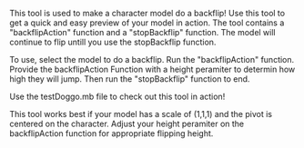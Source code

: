 This tool is used to make a character model do a backflip! Use this tool to get a quick and easy preview of your model in action. The tool contains a "backflipAction" function and a "stopBackflip" function. The model will continue to flip untill you use the stopBackflip function.

To use, select the model to do a backflip. Run the "backflipAction" function. Provide the backflipAction Function with a height peramiter to determin how high they will jump. Then run the "stopBackflip" function to end.

Use the testDoggo.mb file to check out this tool in action!

This tool works best if your model has a scale of (1,1,1) and the pivot is centered on the character. Adjust your height peramiter on the backflipAction function for appropriate flipping height.
